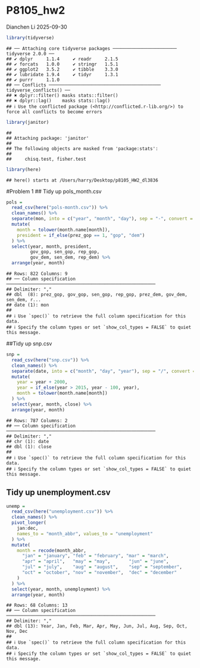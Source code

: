 P8105_hw2
================
Dianchen Li
2025-09-30

``` r
library(tidyverse)
```

    ## ── Attaching core tidyverse packages ──────────────────────── tidyverse 2.0.0 ──
    ## ✔ dplyr     1.1.4     ✔ readr     2.1.5
    ## ✔ forcats   1.0.0     ✔ stringr   1.5.1
    ## ✔ ggplot2   3.5.2     ✔ tibble    3.3.0
    ## ✔ lubridate 1.9.4     ✔ tidyr     1.3.1
    ## ✔ purrr     1.1.0     
    ## ── Conflicts ────────────────────────────────────────── tidyverse_conflicts() ──
    ## ✖ dplyr::filter() masks stats::filter()
    ## ✖ dplyr::lag()    masks stats::lag()
    ## ℹ Use the conflicted package (<http://conflicted.r-lib.org/>) to force all conflicts to become errors

``` r
library(janitor)
```

    ## 
    ## Attaching package: 'janitor'
    ## 
    ## The following objects are masked from 'package:stats':
    ## 
    ##     chisq.test, fisher.test

``` r
library(here)
```

    ## here() starts at /Users/harry/Desktop/p8105_HW2_dl3836

\#Problem 1 \## Tidy up pols_month.csv

``` r
pols = 
  read_csv(here("pols-month.csv")) %>% 
  clean_names() %>% 
  separate(mon, into = c("year", "month", "day"), sep = "-", convert = TRUE) %>% 
  mutate(
    month = tolower(month.name[month]),
    president = if_else(prez_gop == 1, "gop", "dem")
  ) %>% 
  select(year, month, president,
         gov_gop, sen_gop, rep_gop,
         gov_dem, sen_dem, rep_dem) %>% 
  arrange(year, month)
```

    ## Rows: 822 Columns: 9
    ## ── Column specification ────────────────────────────────────────────────────────
    ## Delimiter: ","
    ## dbl  (8): prez_gop, gov_gop, sen_gop, rep_gop, prez_dem, gov_dem, sen_dem, r...
    ## date (1): mon
    ## 
    ## ℹ Use `spec()` to retrieve the full column specification for this data.
    ## ℹ Specify the column types or set `show_col_types = FALSE` to quiet this message.

\##Tidy up snp.csv

``` r
snp = 
  read_csv(here("snp.csv")) %>% 
  clean_names() %>% 
  separate(date, into = c("month", "day", "year"), sep = "/", convert = TRUE) %>% 
  mutate(
    year = year + 2000,
    year = if_else(year > 2015, year - 100, year),
    month = tolower(month.name[month])
  ) %>% 
  select(year, month, close) %>% 
  arrange(year, month)
```

    ## Rows: 787 Columns: 2
    ## ── Column specification ────────────────────────────────────────────────────────
    ## Delimiter: ","
    ## chr (1): date
    ## dbl (1): close
    ## 
    ## ℹ Use `spec()` to retrieve the full column specification for this data.
    ## ℹ Specify the column types or set `show_col_types = FALSE` to quiet this message.

## Tidy up unemployment.csv

``` r
unemp = 
  read_csv(here("unemployment.csv")) %>% 
  clean_names() %>% 
  pivot_longer(
    jan:dec, 
    names_to = "month_abbr", values_to = "unemployment"
  ) %>% 
  mutate(
    month = recode(month_abbr,
      "jan" = "january", "feb" = "february", "mar" = "march",
      "apr" = "april",   "may" = "may",       "jun" = "june",
      "jul" = "july",    "aug" = "august",    "sep" = "september",
      "oct" = "october", "nov" = "november",  "dec" = "december"
    )
  ) %>% 
  select(year, month, unemployment) %>% 
  arrange(year, month)
```

    ## Rows: 68 Columns: 13
    ## ── Column specification ────────────────────────────────────────────────────────
    ## Delimiter: ","
    ## dbl (13): Year, Jan, Feb, Mar, Apr, May, Jun, Jul, Aug, Sep, Oct, Nov, Dec
    ## 
    ## ℹ Use `spec()` to retrieve the full column specification for this data.
    ## ℹ Specify the column types or set `show_col_types = FALSE` to quiet this message.
